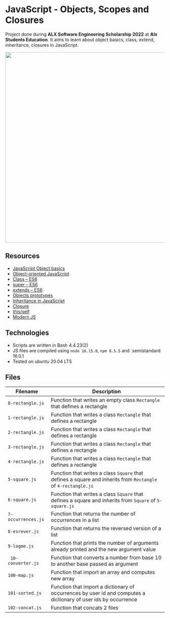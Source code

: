 # JavaScript - Objects, Scopes and Closures

Project done during **ALX Software Engineering Scholarship 2022** at **Alx Students Education**. It aims to learn about object basics, class, extend, inheritance, closures in JavaScript.

<img src="https://static.javatpoint.com/javascriptpages/images/what-are-the-uses-of-javascript.png" width="600px"/>

## Resources
* [JavaScript Object basics](https://developer.mozilla.org/en-US/docs/Learn/JavaScript/Objects/Basics)
* [Object-oriented JavaScript](https://developer.mozilla.org/en-US/docs/Learn/JavaScript/Objects/Classes_in_JavaScript)
* [Class – ES6](https://developer.mozilla.org/en-US/docs/Web/JavaScript/Reference/Classes)
* [super – ES6](https://developer.mozilla.org/en-US/docs/Web/JavaScript/Reference/Operators/super)
* [extends – ES6](https://developer.mozilla.org/en-US/docs/Web/JavaScript/Reference/Classes/extends)
* [Objects prototypes](https://developer.mozilla.org/en-US/docs/Learn/JavaScript/Objects/Object_prototypes)
* [Inheritance in JavaScript](https://developer.mozilla.org/en-US/docs/Learn/JavaScript/Objects/Classes_in_JavaScript)
* [Closure](https://developer.mozilla.org/en-US/docs/Web/JavaScript/Closures)
* [this/self](https://alistapart.com/article/getoutbindingsituations/)
* [Modern JS](https://github.com/mbeaudru/modern-js-cheatsheet)

## Technologies
* Scripts are written in Bash 4.4.23(2)
* JS files are compiled using `node 16.15.0`, `npm 8.5.5` and `semistandard 16.0.1
* Tested on ubuntu 20.04 LTS

## Files
| Filename | Description|
|--------|----------|
|`0-rectangle.js`|Function that writes an empty class `Rectangle` that defines a rectangle|
|`1-rectangle.js`| Function that writes a class `Rectangle` that defines a rectangle |
|`2-rectangle.js`| Function that writes a class `Rectangle` that defines a rectangle |
|`3-rectangle.js`| Function that writes a class `Rectangle` that defines a rectangle |
|`4-rectangle.js`| Function that writes a class `Rectangle` that defines a rectangle |
|`5-square.js`| Function that writes a class `Square` that defines a square and inherits from `Rectangle` of `4-rectangle.js` |
|`6-square.js `| Function that writes a class `Square` that defines a square and inherits from `Square` of `5-square.js` |
|`7-occurrences.js`|Function that returns the number of occurrences in a list|
|`8-esrever.js`| Function that returns the reversed version of a list |
|`9-logme.js`| Function that prints the number of arguments already printed and the new argument value |
|` 10-converter.js`| Function that converts a number from base 10 to another base passed as argument |
|`100-map.js`|Function that import an array and computes new array|
|`101-sorted.js`| Function that import a dictionary of occurrences by user id and computes a dictionary of user ids by occurrence |
|`102-concat.js`|Function that concats 2 files|
